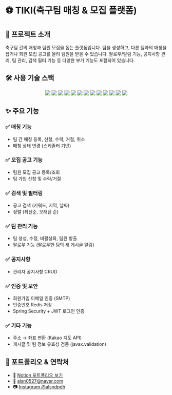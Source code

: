 # ⚽ TIKI(축구팀 매칭 & 모집 플랫폼)

## 📌 프로젝트 소개

축구팀 간의 매칭과 팀원 모집을 돕는 플랫폼입니다. 팀을 생성하고, 다른 팀과의 매칭을 잡거나 회원 모집 공고를 올려 팀원을 받을 수 있습니다. 팔로우/알림 기능, 공지사항 관리, 팀 관리, 검색 필터 기능 등 다양한 부가 기능도 포함되어 있습니다.

## 🛠 사용 기술 스택

<div align="center">
  <img src="https://img.shields.io/badge/Java-007396?style=flat&logo=Java&logoColor=white"/>
  <img src="https://img.shields.io/badge/Spring Boot-6DB33F?style=flat&logo=spring&logoColor=white"/>
  <img src="https://img.shields.io/badge/Spring Security-6DB33F?style=flat&logo=spring&logoColor=white"/>
  <img src="https://img.shields.io/badge/JPA-007396?style=flat&logo=Hibernate&logoColor=white"/>
  <img src="https://img.shields.io/badge/QueryDSL-000000?style=flat&logoColor=white"/>
  <img src="https://img.shields.io/badge/MySQL-4479A1?style=flat&logo=MySQL&logoColor=white"/>
  <img src="https://img.shields.io/badge/Redis-DC382D?style=flat&logo=Redis&logoColor=white"/>
  <img src="https://img.shields.io/badge/Docker-2496ED?style=flat&logo=Docker&logoColor=white"/>
  <img src="https://img.shields.io/badge/Git-F05032?style=flat&logo=Git&logoColor=white"/>
  <img src="https://img.shields.io/badge/Swagger-85EA2D?style=flat&logo=Swagger&logoColor=black"/>
  <img src="https://img.shields.io/badge/Flyway-CC0200?style=flat&logo=Flyway&logoColor=white"/>
  <img src="https://img.shields.io/badge/SMTP-258FFA?style=flat&logo=Mail.Ru&logoColor=white"/>
  <img src="https://img.shields.io/badge/Kakao%20Map-FFCD00?style=flat&logo=Kakao&logoColor=black"/>
</div>

## ✨ 주요 기능

### ✅ 매칭 기능

* 팀 간 매칭 등록, 신청, 수락, 거절, 취소
* 매칭 상태 변경 (스케줄러 기반)

### ✅ 모집 공고 기능

* 팀원 모집 공고 등록/조회
* 팀 가입 신청 및 수락/거절

### ✅ 검색 및 필터링

* 공고 검색 (키워드, 지역, 날짜)
* 정렬 (최신순, 오래된 순)

### ✅ 팀 관리 기능

* 팀 생성, 수정, 비활성화, 팀원 방출
* 팔로우 기능 (팔로우한 팀의 새 게시글 알림)

### ✅ 공지사항

* 관리자 공지사항 CRUD

### ✅ 인증 및 보안

* 회원가입 이메일 인증 (SMTP)
* 인증번호 Redis 저장
* Spring Security + JWT 로그인 인증

### ✅ 기타 기능

* 주소 → 좌표 변환 (Kakao 지도 API)
* 게시글 및 팀 정보 유효성 검증 (javax.validation)

## 📎 포트폴리오 & 연락처

* 📄 [Notion 포트폴리오 보기](https://www.notion.so/f51c5fa1ceab478a91c406262c8e7f9e)
* 📧 [alsn0527@naver.com](mailto:alsn0527@naver.com)
* 📷 [Instagram @alsndpdh](https://www.instagram.com/alsndpdh)
